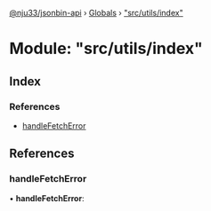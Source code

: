[@nju33/jsonbin-api](../README.md) › [Globals](../globals.md) › ["src/utils/index"](_src_utils_index_.md)

# Module: "src/utils/index"

## Index

### References

* [handleFetchError](_src_utils_index_.md#handlefetcherror)

## References

###  handleFetchError

• **handleFetchError**:
